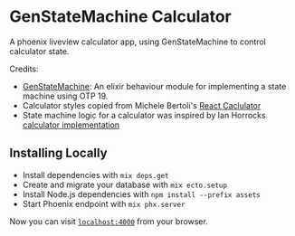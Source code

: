 # GenStateMachine Calculator

A phoenix liveview calculator app, using GenStateMachine to control calculator state.

Credits:
- [GenStateMachine](https://github.com/ericentin/gen_state_machine): An elixir behaviour module for implementing a state machine using OTP 19.
- Calculator styles copied from Michele Bertoli's [React Caclulator](https://codesandbox.io/s/n5vvn4jrpm)
- State machine logic for a calculator was inspired by Ian Horrocks [calculator implementation](https://www.amazon.co.uk/Constructing-User-Interface-Statecharts-Horrocks/dp/0201342782) 

## Installing Locally
* Install dependencies with `mix deps.get`
* Create and migrate your database with `mix ecto.setup`
* Install Node.js dependencies with `npm install --prefix assets`
* Start Phoenix endpoint with `mix phx.server`

Now you can visit [`localhost:4000`](http://localhost:4000) from your browser.

